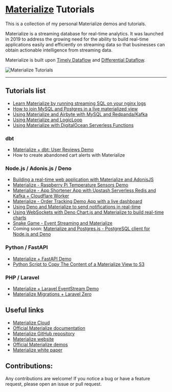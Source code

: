 # [Materialize](https://materialize.com?utm_source=bobbyiliev) Tutorials

This is a collection of my personal Materialize demos and tutorials.

Materialize is a streaming database for real-time analytics. It was launched in 2019 to address the growing need for the ability to build real-time applications easily and efficiently on streaming data so that businesses can obtain actionable intelligence from streaming data.

Materialize is built upon [Timely Dataflow](https://github.com/TimelyDataflow/timely-dataflow) and [Differential Dataflow](https://github.com/TimelyDataflow/differential-dataflow).

![Materialize Tutorials](https://user-images.githubusercontent.com/21223421/144993631-8234a2e5-d7ef-47e8-af86-30b0fb1205d2.png)

---

## Tutorials list

* [Learn Materialize by running streaming SQL on your nginx logs](./mz-nginx-logs)
* [How to join MySQL and Postgres in a live materialized view](./mz-join-mysql-and-postgresql)
* [Using Materialize and Airbyte with MySQL and Redpanda/Kafka](./mz-airbyte-demo)
* [Using Materialize and LogicLoop](./mz-logicloop-demo)
* [Using Materialize with DigitalOcean Serverless Functions](./mz-digitalocean-serverless)

### dbt

* [Materialize + dbt: User Reviews Demo](./mz-user-reviews-dbt-demo)
* How to create abandoned cart alerts with Materialize

### Node.js / Adonis.js / Deno

* [Building a real-time web application with Materialize and AdonisJS](./mz-adonis-demo)
* [Materialize - Raspberry Pi Temperature Sensors Demo](./mz-raspberry-pi-temperature)
* [Materialize - App Shortener App with Upstash Serverless Redis and Kafka + Cloudflare Worker](https://github.com/bobbyiliev/cf-url-shortener)
* [Materialize - Order Tracking Demo App with a live dashboard](./mz-order-tracking-dashboard/)
* [Using Deno and Materialize to send notifications in real-time](./mz-deno-discord-live-notifications)
* [Using WebSockets with Deno Chart.js and Materialize to build real-time charts](./mz-deno-live-dashboard/)
* [Snake Game - Event Streaming and Materialize](https://github.com/bobbyiliev/snake-game-event-streaming)
* Coming soon: [Materialize and Postgres.js - PostgreSQL client for Node.js and Deno](./mz-deno-postgres-js)

### Python / FastAPI

* [Materialize + FastAPI Demo](./mz-fastapi-demo)
* [Python Script to Copy The Content of a Materialize View to S3](./mz-python-copy/)

### PHP / Laravel

* [Materialize + Laravel EventStream Demo](./laravel-eventstreams)
* [Materialize Migrations + Laravel Zero](./mz-laravel-zero-migrations)

## Useful links

* [Materialize Cloud](https://materialize.com/cloud?utm_source=bobbyiliev)
* [Official Materialize documentation](https://materialize.com/docs?utm_source=bobbyiliev)
* [Materialize GitHub repository](https://github.com/MaterializeInc/Materialize?utm_source=bobbyiliev)
* [Materialize website](https://materialize.com?utm_source=bobbyiliev)
* [Official Materialize demos](https://materialize.com/docs/demos?utm_source=bobbyiliev)
* [Materialize white paper](https://materialize.com/resources/materialize-an-overview?utm_source=bobbyiliev)

## Contributions:

Any contributions are welcome! If you notice a bug or have a feature request, please open an issue or pull request.

